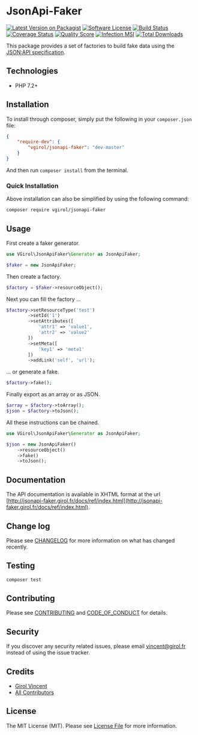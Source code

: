 # JsonApi-Faker

[![Latest Version on Packagist][ico-version]][link-packagist]
[![Software License][ico-license]](LICENSE.md)
[![Build Status][ico-travis]][link-travis]
[![Coverage Status][ico-scrutinizer]][link-scrutinizer]
[![Quality Score][ico-code-quality]][link-code-quality]
[![Infection MSI][ico-mutation]][link-mutation]
[![Total Downloads][ico-downloads]][link-downloads]

This package provides a set of factories to build fake data using the [JSON:API specification](https://jsonapi.org/).

## Technologies

- PHP 7.2+

## Installation

To install through composer, simply put the following in your `composer.json` file:

```json
{
    "require-dev": {
        "vgirol/jsonapi-faker": "dev-master"
    }
}
```

And then run `composer install` from the terminal.

### Quick Installation

Above installation can also be simplified by using the following command:

```sh
composer require vgirol/jsonapi-faker
```

## Usage

First create a faker generator.

```php
use VGirol\JsonApiFaker\Generator as JsonApiFaker;

$faker = new JsonApiFaker;
```

Then create a factory.

```php
$factory = $faker->resourceObject();
```

Next you can fill the factory ...

```php
$factory->setResourceType('test')
        ->setId('1')
        ->setAttributes([
            'attr1' => 'value1',
            'attr2' => 'value2'
        ])
        ->setMeta([
            'key1' => 'meta1'
        ])
        ->addLink('self', 'url');
```

... or generate a fake.

```php
$factory->fake();
```

Finally export as an array or as JSON.

```php
$array = $factory->toArray();
$json = $factory->toJson();
```

All these instructions can be chained.

```php
use VGirol\JsonApiFaker\Generator as JsonApiFaker;

$json = new JsonApiFaker()
    ->resourceObject()
    ->fake()
    ->toJson();
```

## Documentation

The API documentation is available in XHTML format at the url [http://jsonapi-faker.girol.fr/docs/ref/index.html](http://jsonapi-faker.girol.fr/docs/ref/index.html).

## Change log

Please see [CHANGELOG](CHANGELOG.md) for more information on what has changed recently.

## Testing

``` bash
composer test
```

## Contributing

Please see [CONTRIBUTING](CONTRIBUTING.md) and [CODE_OF_CONDUCT](CODE_OF_CONDUCT.md) for details.

## Security

If you discover any security related issues, please email [vincent@girol.fr](mailto:vincent@girol.fr) instead of using the issue tracker.

## Credits

- [Girol Vincent][link-author]
- [All Contributors][link-contributors]

## License

The MIT License (MIT). Please see [License File](LICENSE.md) for more information.

[ico-version]: https://img.shields.io/packagist/v/VGirol/JsonApi-Faker.svg?style=flat-square
[ico-license]: https://img.shields.io/badge/license-MIT-brightgreen.svg?style=flat-square
[ico-travis]: https://img.shields.io/travis/VGirol/JsonApi-Faker/master.svg?style=flat-square
[ico-scrutinizer]: https://img.shields.io/scrutinizer/coverage/g/VGirol/JsonApi-Faker.svg?style=flat-square
[ico-code-quality]: https://img.shields.io/scrutinizer/g/VGirol/JsonApi-Faker.svg?style=flat-square
[ico-mutation]: https://img.shields.io/endpoint?style=flat-square&url=https%3A%2F%2Fbadge-api.stryker-mutator.io%2Fgithub.com%2FVGirol%2FJsonApi-Faker%2Fmaster
[ico-downloads]: https://img.shields.io/packagist/dt/VGirol/JsonApi-Faker.svg?style=flat-square

[link-packagist]: https://packagist.org/packages/VGirol/JsonApi-Faker
[link-travis]: https://travis-ci.org/VGirol/JsonApi-Faker
[link-scrutinizer]: https://scrutinizer-ci.com/g/VGirol/JsonApi-Faker/code-structure
[link-code-quality]: https://scrutinizer-ci.com/g/VGirol/JsonApi-Faker
[link-downloads]: https://packagist.org/packages/VGirol/JsonApi-Faker
[link-author]: https://github.com/VGirol
[link-mutation]: https://dashboard.stryker-mutator.io/reports/github.com/VGirol/JsonApi-Faker/master
[link-contributors]: ../../contributors
